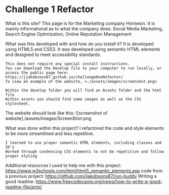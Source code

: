 # Challenge 1 Refactor 

What is this site? 
    This page is for the Marketing company Horiseon. 
    It is mainly informational as to what the company does: 
        Social Media Marketing,
        Search Engine Optimization, 
        Online Reputation Management 


What was this developed with and how do you install it? 
    It is developed using HTML5 and CSS3. It was developed using semantic HTML elements and designed to meet accessibility standards.
    
    This does not require any special install instructions. 
    You can download the Develop file to your computer to run locally, or access the public page here: https://jjakobsons87.github.io/challengeOneRefactor/ 
    To view an example of the website, <./assets/images/screenshot.png>

    Within the develop folder you will find an Assets folder and the html file 
    Within assets you should find some images as well as the CSS stylesheet. 

   
   
 The website should look like this: 
  ![screenshot of website]./assets/images/ScreenShot.png



What was done within this project? 
    I refactored the code and style elements to be more streamlined and less repetitive. 

    I learned to use proper semantic HTML elements, including classes and ID's 
    Worked through condensing CSS elements to not be repetitive and follow proper styling 

Additional resources I used to help me with this project: 
    https://www.w3schools.com/html/html5_semantic_elements.asp 
    code from a previous project: https://github.com/jjakobsons87/run-buddy 
    Writing a good readme: https://www.freecodecamp.org/news/how-to-write-a-good-readme-file/amp/ 
   

